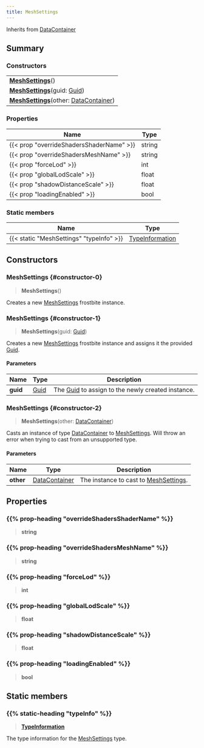 ```yaml
---
title: MeshSettings
---
```


Inherits from [DataContainer](/vext/ref/shared/type/datacontainer)

## Summary

### Constructors

|  |
| --- |
| **[MeshSettings](#constructor-0)**() |
| **[MeshSettings](#constructor-1)**(guid: [Guid](/vext/ref/shared/type/guid)) |
| **[MeshSettings](#constructor-2)**(other: [DataContainer](/vext/ref/shared/type/datacontainer)) |

### Properties

| Name | Type |
| ---- | ---- |
| {{< prop "overrideShadersShaderName" >}} | string |
| {{< prop "overrideShadersMeshName" >}} | string |
| {{< prop "forceLod" >}} | int |
| {{< prop "globalLodScale" >}} | float |
| {{< prop "shadowDistanceScale" >}} | float |
| {{< prop "loadingEnabled" >}} | bool |

### Static members

| Name | Type |
| ---- | ---- |
| {{< static "MeshSettings" "typeInfo" >}} | [TypeInformation](/vext/ref/shared/type/typeinformation) |

## Constructors

### MeshSettings {#constructor-0}

> **MeshSettings**()

Creates a new [MeshSettings](/vext/ref/fb/meshsettings) frostbite instance.

### MeshSettings {#constructor-1}

> **MeshSettings**(guid: [Guid](/vext/ref/shared/type/guid))

Creates a new [MeshSettings](/vext/ref/fb/meshsettings) frostbite instance and assigns it the provided [Guid](/vext/ref/shared/type/guid).

#### Parameters

| Name | Type | Description |
| ---- | ---- | ----------- |
| **guid** | [Guid](/vext/ref/shared/type/guid) | The [Guid](/vext/ref/shared/type/guid) to assign to the newly created instance. |

### MeshSettings {#constructor-2}

> **MeshSettings**(other: [DataContainer](/vext/ref/shared/type/datacontainer))

Casts an instance of type [DataContainer](/vext/ref/shared/type/datacontainer) to [MeshSettings](/vext/ref/fb/meshsettings). Will throw an error when trying to cast from an unsupported type.

#### Parameters

| Name | Type | Description |
| ---- | ---- | ----------- |
| **other** | [DataContainer](/vext/ref/shared/type/datacontainer) | The instance to cast to [MeshSettings](/vext/ref/fb/meshsettings). |

## Properties

### {{% prop-heading "overrideShadersShaderName" %}}

> **string**

### {{% prop-heading "overrideShadersMeshName" %}}

> **string**

### {{% prop-heading "forceLod" %}}

> **int**

### {{% prop-heading "globalLodScale" %}}

> **float**

### {{% prop-heading "shadowDistanceScale" %}}

> **float**

### {{% prop-heading "loadingEnabled" %}}

> **bool**

## Static members

### {{% static-heading "typeInfo" %}}

> **[TypeInformation](/vext/ref/shared/type/typeinformation)**

The type information for the [MeshSettings](/vext/ref/fb/meshsettings) type.

